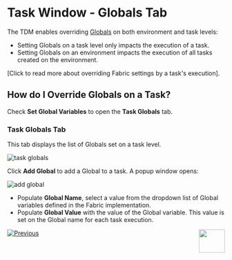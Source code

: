 # Task Window - Globals Tab

The TDM enables overriding [Globals](/articles/08_globals/01_globals_overview.md) on both environment and task levels:

-  Setting Globals on a task level only impacts the execution of a task. 
-  Setting Globals on an environment impacts the execution of all tasks created on the environment.

[Click to read more about overriding Fabric settings by a task's execution].

## How do I Override Globals on a Task?

Check **Set Global Variables** to open the **Task Globals** tab.

### Task Globals Tab

This tab displays the list of Globals set on a task level. 

![task globals](images/task_globals_tab.png)



Click **Add Global** to add a Global to a task. A popup window opens:

![add global](images/task_add_global.png)

- Populate **Global Name**, select a value from the dropdown list of Global variables defined in the Fabric implementation.
- Populate **Global Value** with the value of the Global variable. This value is set on the Global name for each task execution.



 [![Previous](/articles/images/Previous.png)](23_task_globals_tab.md)[<img align="right" width="60" height="54" src="/articles/images/Next.png">](25_task_tdmdb_tables.md)

